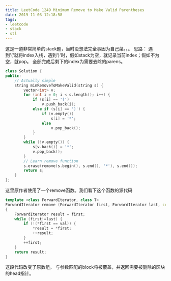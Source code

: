```yaml
---
title: LeetCode 1249 Minimum Remove to Make Valid Parentheses
date: 2019-11-03 12:18:58
tags:
- leetcode
- stack
- stl
---
```


这是一道非常简单的stack题，当时没想法完全事因为自己菜。。。
思路：
    遇到'('就将index入栈，遇到')'时，假如stack为空，就记录当前index；假如不为空，就pop。
    全部完成后剩下的index为需要去除的parens。

```c++
class Solution {
public:
    // Actually simple
    string minRemoveToMakeValid(string s) {
        vector<int> v;
        for (int i = 0; i < s.length(); i++) {
            if (s[i] == '(')
                v.push_back(i);
            else if (s[i] == ')') {
                if (v.empty())
                    s[i] = '*';
                else
                    v.pop_back();
            }
        }
        while (!v.empty()) {
            s[v.back()] = '*';
            v.pop_back();
        }
        // Learn remove function
        s.erase(remove(s.begin(), s.end(), '*'), s.end());
        return s;
    }
};
```

这里原作者使用了一个remove函数。我们看下这个函数的源代码
```c++
template <class ForwardIterator, class T>
ForwardIterator remove (ForwardIterator first, ForwardIterator last, const T& val)
{
    ForwardIterator result = first;
    while (first!=last) {
        if (!(*first == val)) {
            *result = *first;
            ++result;
        }
        ++first;
    }
    return result;
}
```
这段代码改变了原数组。
与参数匹配的block将被覆盖，并返回需要被删除的区块的head指针。
